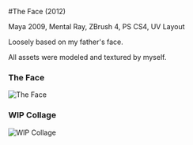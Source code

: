 #The Face (2012)

Maya 2009, Mental Ray, ZBrush 4, PS CS4, UV Layout

Loosely based on my father's face.

All assets were modeled and textured by myself.

### The Face

![The Face](https://raw.githubusercontent.com/ustasb/renderings/master/the_face/the_face.jpg)

### WIP Collage

![WIP Collage](https://raw.githubusercontent.com/ustasb/renderings/master/the_face/wip_collage.jpg)
